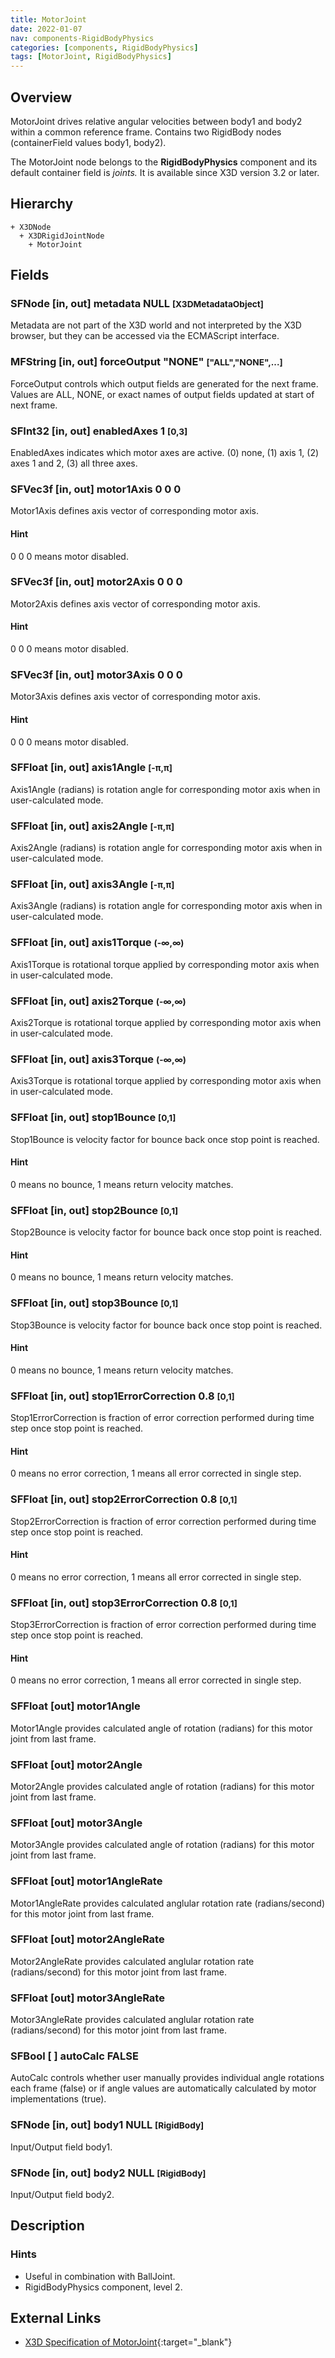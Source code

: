 ```yaml
---
title: MotorJoint
date: 2022-01-07
nav: components-RigidBodyPhysics
categories: [components, RigidBodyPhysics]
tags: [MotorJoint, RigidBodyPhysics]
---
```

<style>
.post h3 {
  word-spacing: 0.2em;
}
</style>

## Overview

MotorJoint drives relative angular velocities between body1 and body2 within a common reference frame. Contains two RigidBody nodes (containerField values body1, body2).

The MotorJoint node belongs to the **RigidBodyPhysics** component and its default container field is *joints.* It is available since X3D version 3.2 or later.

## Hierarchy

```
+ X3DNode
  + X3DRigidJointNode
    + MotorJoint
```

## Fields

### SFNode [in, out] **metadata** NULL <small>[X3DMetadataObject]</small>

Metadata are not part of the X3D world and not interpreted by the X3D browser, but they can be accessed via the ECMAScript interface.

### MFString [in, out] **forceOutput** "NONE" <small>["ALL","NONE",...]</small>

ForceOutput controls which output fields are generated for the next frame. Values are ALL, NONE, or exact names of output fields updated at start of next frame.

### SFInt32 [in, out] **enabledAxes** 1 <small>[0,3]</small>

EnabledAxes indicates which motor axes are active. (0) none, (1) axis 1, (2) axes 1 and 2, (3) all three axes.

### SFVec3f [in, out] **motor1Axis** 0 0 0

Motor1Axis defines axis vector of corresponding motor axis.

#### Hint

0 0 0 means motor disabled.

### SFVec3f [in, out] **motor2Axis** 0 0 0

Motor2Axis defines axis vector of corresponding motor axis.

#### Hint

0 0 0 means motor disabled.

### SFVec3f [in, out] **motor3Axis** 0 0 0

Motor3Axis defines axis vector of corresponding motor axis.

#### Hint

0 0 0 means motor disabled.

### SFFloat [in, out] **axis1Angle** <small>[-π,π]</small>

Axis1Angle (radians) is rotation angle for corresponding motor axis when in user-calculated mode.

### SFFloat [in, out] **axis2Angle** <small>[-π,π]</small>

Axis2Angle (radians) is rotation angle for corresponding motor axis when in user-calculated mode.

### SFFloat [in, out] **axis3Angle** <small>[-π,π]</small>

Axis3Angle (radians) is rotation angle for corresponding motor axis when in user-calculated mode.

### SFFloat [in, out] **axis1Torque** <small>(-∞,∞)</small>

Axis1Torque is rotational torque applied by corresponding motor axis when in user-calculated mode.

### SFFloat [in, out] **axis2Torque** <small>(-∞,∞)</small>

Axis2Torque is rotational torque applied by corresponding motor axis when in user-calculated mode.

### SFFloat [in, out] **axis3Torque** <small>(-∞,∞)</small>

Axis3Torque is rotational torque applied by corresponding motor axis when in user-calculated mode.

### SFFloat [in, out] **stop1Bounce** <small>[0,1]</small>

Stop1Bounce is velocity factor for bounce back once stop point is reached.

#### Hint

0 means no bounce, 1 means return velocity matches.

### SFFloat [in, out] **stop2Bounce** <small>[0,1]</small>

Stop2Bounce is velocity factor for bounce back once stop point is reached.

#### Hint

0 means no bounce, 1 means return velocity matches.

### SFFloat [in, out] **stop3Bounce** <small>[0,1]</small>

Stop3Bounce is velocity factor for bounce back once stop point is reached.

#### Hint

0 means no bounce, 1 means return velocity matches.

### SFFloat [in, out] **stop1ErrorCorrection** 0.8 <small>[0,1]</small>

Stop1ErrorCorrection is fraction of error correction performed during time step once stop point is reached.

#### Hint

0 means no error correction, 1 means all error corrected in single step.

### SFFloat [in, out] **stop2ErrorCorrection** 0.8 <small>[0,1]</small>

Stop2ErrorCorrection is fraction of error correction performed during time step once stop point is reached.

#### Hint

0 means no error correction, 1 means all error corrected in single step.

### SFFloat [in, out] **stop3ErrorCorrection** 0.8 <small>[0,1]</small>

Stop3ErrorCorrection is fraction of error correction performed during time step once stop point is reached.

#### Hint

0 means no error correction, 1 means all error corrected in single step.

### SFFloat [out] **motor1Angle**

Motor1Angle provides calculated angle of rotation (radians) for this motor joint from last frame.

### SFFloat [out] **motor2Angle**

Motor2Angle provides calculated angle of rotation (radians) for this motor joint from last frame.

### SFFloat [out] **motor3Angle**

Motor3Angle provides calculated angle of rotation (radians) for this motor joint from last frame.

### SFFloat [out] **motor1AngleRate**

Motor1AngleRate provides calculated anglular rotation rate (radians/second) for this motor joint from last frame.

### SFFloat [out] **motor2AngleRate**

Motor2AngleRate provides calculated anglular rotation rate (radians/second) for this motor joint from last frame.

### SFFloat [out] **motor3AngleRate**

Motor3AngleRate provides calculated anglular rotation rate (radians/second) for this motor joint from last frame.

### SFBool [ ] **autoCalc** FALSE

AutoCalc controls whether user manually provides individual angle rotations each frame (false) or if angle values are automatically calculated by motor implementations (true).

### SFNode [in, out] **body1** NULL <small>[RigidBody]</small>

Input/Output field body1.

### SFNode [in, out] **body2** NULL <small>[RigidBody]</small>

Input/Output field body2.

## Description

### Hints

- Useful in combination with BallJoint.
- RigidBodyPhysics component, level 2.

## External Links

- [X3D Specification of MotorJoint](https://www.web3d.org/documents/specifications/19775-1/V4.0/Part01/components/rigidBodyPhysics.html#MotorJoint){:target="_blank"}
